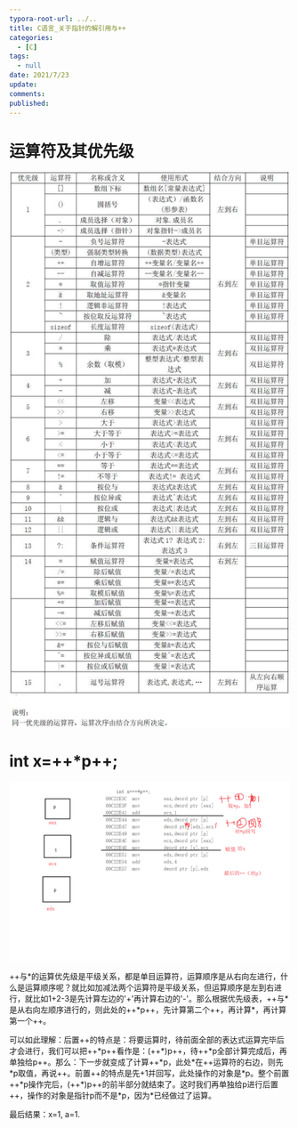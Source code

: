 ```yaml
---
typora-root-url: ../..
title: C语言_关于指针的解引用与++
categories:
  - [C]
tags:
  - null 
date: 2021/7/23
update:
comments:
published:
---
```

# 运算符及其优先级

![image-20210723180215871](../../images/%E5%85%B3%E4%BA%8E%E6%8C%87%E9%92%88%E7%9A%84%E4%B8%8E++/image-20210723180215871.png)

# int x=++*p++;

![image-20210723175726868](../../images/%E5%85%B3%E4%BA%8E%E6%8C%87%E9%92%88%E7%9A%84%E4%B8%8E++/image-20210723175726868.png)

++与\*的运算优先级是平级关系，都是单目运算符，运算顺序是从右向左进行，什么是运算顺序呢？就比如加减法两个运算符是平级关系，但运算顺序是左到右进行，就比如1+2-3是先计算左边的'+'再计算右边的'-'。那么根据优先级表，++与\*是从右向左顺序进行的，则此处的++\*p++，先计算第二个++，再计算\*，再计算第一个++。

可以如此理解：后置++的特点是：将要运算时，待前面全部的表达式运算完毕后才会进行，我们可以把++\*p++看作是：(++\*)p++，待++\*p全部计算完成后，再单独给p++。那么：下一步就变成了计算++\*p，此处*在++运算符的右边，则先\*p取值，再说++。前置++的特点是先+1并回写，此处操作的对象是\*p。整个前置++\*p操作完后，(++\*)p++的前半部分就结束了。这时我们再单独给p进行后置++，操作的对象是指针p而不是\*p，因为\*已经做过了运算。

最后结果：x=1, a=1.